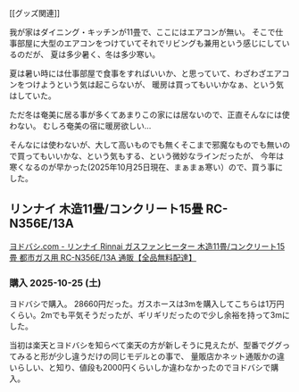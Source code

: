 [[グッズ関連]]

我が家はダイニング・キッチンが11畳で、ここにはエアコンが無い。
そこで仕事部屋に大型のエアコンをつけていてそれでリビングも兼用という感じにしているのだが、
夏は多少暑く、冬は多少寒い。

夏は暑い時には仕事部屋で食事をすればいいか、と思っていて、わざわざエアコンをつけようという気は起こらないが、
暖房は買ってもいいかなぁ、という気はしていた。

ただ冬は奄美に居る事が多くてあまりこの家には居ないので、正直そんなには使わない。
むしろ奄美の宿に暖房欲しい…

そんなには使わないが、大して高いものでも無くそこまで邪魔なものでも無いので買ってもいいかな、という気もする、という微妙なラインだったが、
今年は寒くなるのが早かった(2025年10月25日現在、まぁまぁ寒い）ので、買う事にした。

## リンナイ 木造11畳/コンクリート15畳 RC-N356E/13A

[ヨドバシ.com - リンナイ Rinnai ガスファンヒーター 木造11畳/コンクリート15畳 都市ガス用 RC-N356E/13A 通販【全品無料配達】](https://www.yodobashi.com/product/100000001004986271/)

### 購入 2025-10-25 (土)

ヨドバシで購入。
28660円だった。ガスホースは3mを購入してこちらは1万円くらい。2mでも平気そうだったが、ギリギリだったので少し余裕を持って3mにした。

当初は楽天とヨドバシを知らべて楽天の方が新しそうに見えたが、型番でググってみると形が少し違うだけの同じモデルとの事で、
量販店かネット通販かの違いらしい、と知り、値段も2000円くらいしか違わなかったのでヨドバシで購入。
